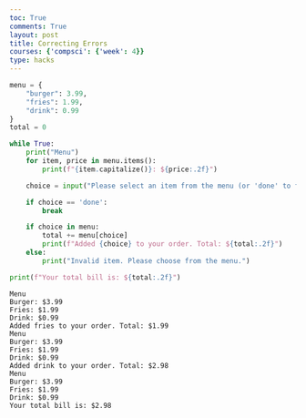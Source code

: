 ```yaml
---
toc: True
comments: True
layout: post
title: Correcting Errors
courses: {'compsci': {'week': 4}}
type: hacks
---
```


```python
menu = {
    "burger": 3.99,
    "fries": 1.99,
    "drink": 0.99
}
total = 0

while True:
    print("Menu")
    for item, price in menu.items():
        print(f"{item.capitalize()}: ${price:.2f}")

    choice = input("Please select an item from the menu (or 'done' to finish): ").lower()

    if choice == 'done':
        break

    if choice in menu:
        total += menu[choice]
        print(f"Added {choice} to your order. Total: ${total:.2f}")
    else:
        print("Invalid item. Please choose from the menu.")

print(f"Your total bill is: ${total:.2f}")


```

    Menu
    Burger: $3.99
    Fries: $1.99
    Drink: $0.99
    Added fries to your order. Total: $1.99
    Menu
    Burger: $3.99
    Fries: $1.99
    Drink: $0.99
    Added drink to your order. Total: $2.98
    Menu
    Burger: $3.99
    Fries: $1.99
    Drink: $0.99
    Your total bill is: $2.98

